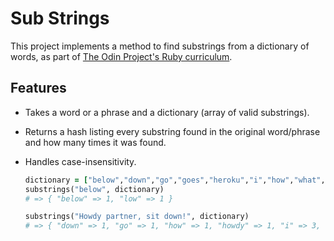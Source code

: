 # Sub Strings

This project implements a method to find substrings from a dictionary of words, as part of [The Odin Project's Ruby curriculum](https://www.theodinproject.com/lessons/ruby-sub-strings).

## Features

- Takes a word or a phrase and a dictionary (array of valid substrings).
- Returns a hash listing every substring found in the original word/phrase and how many times it was found.
- Handles case-insensitivity.

  ```ruby
  dictionary = ["below","down","go","goes","heroku","i","how","what","is","it","i","partner","sit"]
  substrings("below", dictionary)
  # => { "below" => 1, "low" => 1 }

  substrings("Howdy partner, sit down!", dictionary)
  # => { "down" => 1, "go" => 1, "how" => 1, "howdy" => 1, "i" => 3, "it" => 2, "partner" => 1, "sit" => 1 }
  ```
